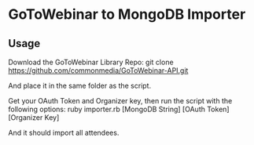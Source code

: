 # GoToWebinar to MongoDB Importer

## Usage
Download the GoToWebinar Library Repo:
	git clone https://github.com/commonmedia/GoToWebinar-API.git

And place it in the same folder as the script.

Get your OAuth Token and Organizer key, then run the script with the following options:
	ruby importer.rb [MongoDB String] [OAuth Token] [Organizer Key]

And it should import all attendees.
